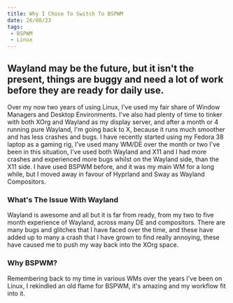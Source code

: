 ```yaml
---
title: Why I Chose To Switch To BSPWM
date: 26/08/23
tags:
 - BSPWM
 - Linux
---
```


## Wayland may be the future, but it isn't the present, things are buggy and need a lot of work before they are ready for daily use.

Over my now two years of using Linux, I've used my fair share of Window Managers and Desktop Environments. I've also had plenty of time to tinker with both XOrg and Wayland as my display server, and after a month or 4 running pure Wayland, I'm going back to X, because it runs much smoother and has less crashes and bugs. I have recently started using my Fedora 38 laptop as a gaming rig, I've used many WM/DE over the month or two I've been in this situation, I've used both Wayland and X11 and I had more crashes and experienced more bugs whilst on the Wayland side, than the X11 side. I have used BSPWM before, and it was my main WM for a long while, but I moved away in favour of Hyprland and Sway as Wayland Compositors.

### What's The Issue With Wayland
Wayland is awesome and all but it is far from ready, from my two to five month experience of Wayland, across many DE and compositors. There are many bugs and glitches that I have faced over the time, and these have added up to many a crash that I have grown to find really annoying, these have caused me to push my way back into the XOrg space.

### Why BSPWM?
Remembering back to my time in various WMs over the years I've been on Linux, I rekindled an old flame for BSPWM, it's amazing and my workflow fit into it.
